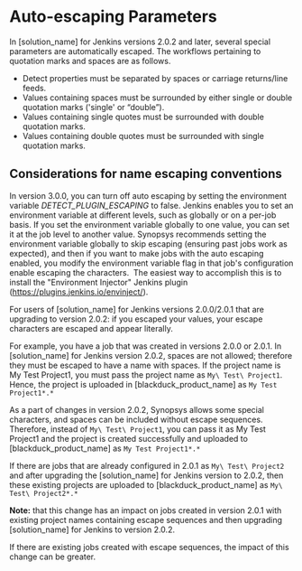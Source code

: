 # Auto-escaping Parameters
In [solution_name] for Jenkins versions 2.0.2 and later, several special parameters are automatically escaped. The workflows pertaining to quotation marks and spaces are as follows.

- Detect properties must be separated by spaces or carriage returns/line feeds.
- Values containing spaces must be surrounded by either single or double quotation marks ('single' or “double”).
- Values containing single quotes must be surrounded with double quotation marks.
- Values containing double quotes must be surrounded with single quotation marks.
## Considerations for name escaping conventions
In version 3.0.0, you can turn off auto escaping by setting the environment variable *DETECT\_PLUGIN\_ESCAPING* to false.
Jenkins enables you to set an environment variable at different levels, such as globally or on a per-job basis. If you set the environment variable globally to one value, you can set it at the job level to another value. Synopsys recommends setting the environment variable globally to skip escaping (ensuring past jobs work as expected), and then if you want to make jobs with the auto escaping enabled, you modify the environment variable flag in that job's configuration enable escaping the characters.  The easiest way to accomplish this is to install the "Environment Injector" Jenkins plugin (https://plugins.jenkins.io/envinject/).

For users of [solution_name] for Jenkins versions 2.0.0/2.0.1 that are upgrading to version 2.0.2: if you escaped your values, your escape characters are escaped and appear literally.

For example, you have a job that was created in versions 2.0.0 or 2.0.1. In [solution_name] for Jenkins version 2.0.2, spaces are not allowed; therefore they must be escaped to have a name with spaces. If the project name is My Test Project1, you must pass the project name as `My\ Test\ Project1`. Hence, the project is uploaded in [blackduck_product_name] as `My Test Project1*.*`

As a part of changes in version 2.0.2, Synopsys allows some special characters, and spaces can be included without escape sequences. Therefore, instead of `My\ Test\ Project1`, you can pass it as My Test Project1 and the project is created successfully and uploaded to [blackduck_product_name] as `My Test Project1*.*`

If there are jobs that are already configured in 2.0.1 as `My\ Test\ Project2` and after upgrading the [solution_name] for Jenkins version to 2.0.2, then these existing projects are uploaded to [blackduck_product_name] as `My\ Test\ Project2*.*`

**Note:** that this change has an impact on jobs created in version 2.0.1 with existing project names containing escape sequences and then upgrading [solution_name] for Jenkins to version 2.0.2.

If there are existing jobs created with escape sequences, the impact of this change can be greater.

